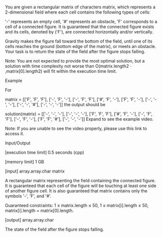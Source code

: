 You are given a rectangular matrix of characters matrix, which represents a 2-dimensional field where each cell contains the following types of cells:

'-' represents an empty cell,
'#' represents an obstacle,
'F' corresponds to a cell of a connected figure.
It is guaranteed that the connected figure exists and its cells, denoted by ('F'), are connected horizontally and/or vertically.

Gravity makes the figure fall toward the bottom of the field, until one of its cells reaches the ground (bottom edge of the matrix), or meets an obstacle. Your task is to return the state of the field after the figure stops falling.

Note: You are not expected to provide the most optimal solution, but a solution with time complexity not worse than O(matrix.length2 · ,matrix[0].length2) will fit within the execution time limit.

Example

For

matrix = [['F', 'F', 'F'],
          ['-', 'F', '-'],
          ['-', 'F', 'F'],
          ['#', 'F', '-'],
          ['F', 'F', '-'],
          ['-', '-', '-'],
          ['-', '-', '#'],
          ['-', '-', '-']]
the output should be

solution(matrix) = [['-', '-', '-'],
                    ['-', '-', '-'],
                    ['F', 'F', 'F'],
                    ['#', 'F', '-'],
                    ['-', 'F', 'F'],
                    ['-', 'F', '-'],
                    ['F', 'F', '#'],
                    ['-', '-', '-']]
Expand to see the example video.

Note: If you are unable to see the video properly, please use this link to access it.

Input/Output

[execution time limit] 0.5 seconds (cpp)

[memory limit] 1 GB

[input] array.array.char matrix

A rectangular matrix representing the field containing the connected figure. It is guaranteed that each cell of the figure will be touching at least one side of another figure cell. It is also guaranteed that matrix contains only the symbols '-', 'F', and '#'.

Guaranteed constraints:
1 ≤ matrix.length ≤ 50,
1 ≤ matrix[i].length ≤ 50,
matrix[i].length = matrix[0].length.

[output] array.array.char

The state of the field after the figure stops falling.